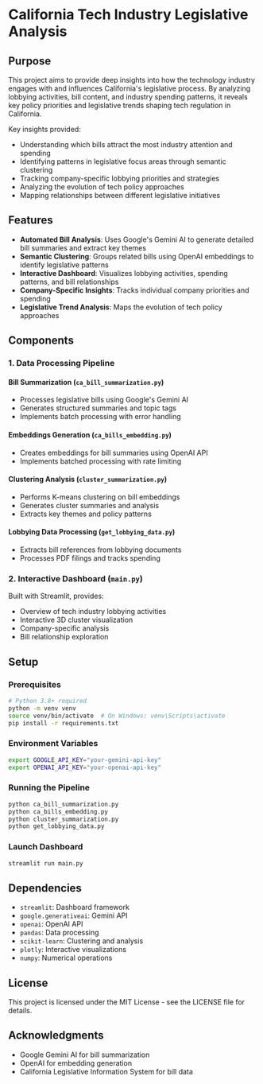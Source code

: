 # California Tech Industry Legislative Analysis

## Purpose
This project aims to provide deep insights into how the technology industry engages with and influences California's legislative process. By analyzing lobbying activities, bill content, and industry spending patterns, it reveals key policy priorities and legislative trends shaping tech regulation in California.

Key insights provided:
- Understanding which bills attract the most industry attention and spending
- Identifying patterns in legislative focus areas through semantic clustering
- Tracking company-specific lobbying priorities and strategies
- Analyzing the evolution of tech policy approaches
- Mapping relationships between different legislative initiatives

## Features
- **Automated Bill Analysis**: Uses Google's Gemini AI to generate detailed bill summaries and extract key themes
- **Semantic Clustering**: Groups related bills using OpenAI embeddings to identify legislative patterns
- **Interactive Dashboard**: Visualizes lobbying activities, spending patterns, and bill relationships
- **Company-Specific Insights**: Tracks individual company priorities and spending
- **Legislative Trend Analysis**: Maps the evolution of tech policy approaches

## Components

### 1. Data Processing Pipeline

#### Bill Summarization (`ca_bill_summarization.py`)
- Processes legislative bills using Google's Gemini AI
- Generates structured summaries and topic tags
- Implements batch processing with error handling

#### Embeddings Generation (`ca_bills_embedding.py`)
- Creates embeddings for bill summaries using OpenAI API
- Implements batched processing with rate limiting

#### Clustering Analysis (`cluster_summarization.py`)
- Performs K-means clustering on bill embeddings
- Generates cluster summaries and analysis
- Extracts key themes and policy patterns

#### Lobbying Data Processing (`get_lobbying_data.py`)
- Extracts bill references from lobbying documents
- Processes PDF filings and tracks spending

### 2. Interactive Dashboard (`main.py`)
Built with Streamlit, provides:
- Overview of tech industry lobbying activities
- Interactive 3D cluster visualization
- Company-specific analysis
- Bill relationship exploration

## Setup

### Prerequisites
```bash
# Python 3.8+ required
python -m venv venv
source venv/bin/activate  # On Windows: venv\Scripts\activate
pip install -r requirements.txt
```

### Environment Variables
```bash
export GOOGLE_API_KEY="your-gemini-api-key"
export OPENAI_API_KEY="your-openai-api-key"
```

### Running the Pipeline
```bash
python ca_bill_summarization.py
python ca_bills_embedding.py
python cluster_summarization.py
python get_lobbying_data.py
```

### Launch Dashboard
```bash
streamlit run main.py
```

## Dependencies
- `streamlit`: Dashboard framework
- `google.generativeai`: Gemini API
- `openai`: OpenAI API
- `pandas`: Data processing
- `scikit-learn`: Clustering and analysis
- `plotly`: Interactive visualizations
- `numpy`: Numerical operations

## License
This project is licensed under the MIT License - see the LICENSE file for details.

## Acknowledgments
- Google Gemini AI for bill summarization
- OpenAI for embedding generation
- California Legislative Information System for bill data
